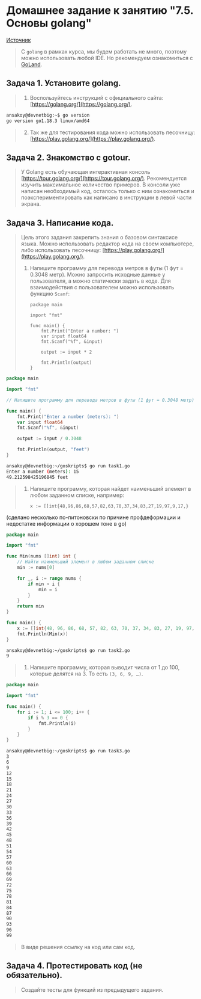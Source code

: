 # Домашнее задание к занятию "7.5. Основы golang"

[Источник](https://github.com/netology-code/virt-homeworks/blob/master/07-terraform-05-golang/README.md)

> С `golang` в рамках курса, мы будем работать не много, поэтому можно использовать любой IDE. 
> Но рекомендуем ознакомиться с [GoLand](https://www.jetbrains.com/ru-ru/go/).  

## Задача 1. Установите golang.
> 1. Воспользуйтесь инструкций с официального сайта: [https://golang.org/](https://golang.org/).

```bash
ansakoy@devnetbig:~$ go version
go version go1.18.3 linux/amd64
```

> 2. Так же для тестирования кода можно использовать песочницу: [https://play.golang.org/](https://play.golang.org/).

## Задача 2. Знакомство с gotour.
> У Golang есть обучающая интерактивная консоль [https://tour.golang.org/](https://tour.golang.org/). 
> Рекомендуется изучить максимальное количество примеров. В консоли уже написан необходимый код, 
> осталось только с ним ознакомиться и поэкспериментировать как написано в инструкции в левой части экрана.  

## Задача 3. Написание кода. 
> Цель этого задания закрепить знания о базовом синтаксисе языка. Можно использовать редактор кода 
на своем компьютере, либо использовать песочницу: [https://play.golang.org/](https://play.golang.org/).
> 
> 1. Напишите программу для перевода метров в футы (1 фут = 0.3048 метр). Можно запросить исходные данные 
> у пользователя, а можно статически задать в коде.
>     Для взаимодействия с пользователем можно использовать функцию `Scanf`:
>     ```
>     package main
>     
>     import "fmt"
>     
>     func main() {
>         fmt.Print("Enter a number: ")
>         var input float64
>         fmt.Scanf("%f", &input)
>     
>         output := input * 2
>     
>         fmt.Println(output)    
>     }
>     ```
   
```go
package main

import "fmt"

// Напишите программу для перевода метров в футы (1 фут = 0.3048 метр)

func main() {
    fmt.Print("Enter a number (meters): ")
    var input float64
    fmt.Scanf("%f", &input)

    output := input / 0.3048

    fmt.Println(output, "feet")    
}
```
```bash
ansakoy@devnetbig:~/goskripts$ go run task1.go 
Enter a number (meters): 15
49.212598425196845 feet
```
 
> 1. Напишите программу, которая найдет наименьший элемент в любом заданном списке, например:
>     ```
>     x := []int{48,96,86,68,57,82,63,70,37,34,83,27,19,97,9,17,}
>     ```

(сделано несколько по-питоновски по причине профдеформации и недостатке информации 
о хорошем тоне в go)
```go
package main

import "fmt"

func Min(nums []int) int {
    // Найти наименьший элемент в любом заданном списке
	min := nums[0]

	for _, i := range nums {
		if min > i {
			min = i
		}
	}
	return min
}

func main() {
	x := []int{48, 96, 86, 68, 57, 82, 63, 70, 37, 34, 83, 27, 19, 97, 9, 17}
	fmt.Println(Min(x))
}
```
```bash
ansakoy@devnetbig:~/goskripts$ go run task2.go 
9
```

> 1. Напишите программу, которая выводит числа от 1 до 100, которые делятся на 3. То есть `(3, 6, 9, …)`.

```go
package main

import "fmt"

func main() {
	for i := 1; i <= 100; i++ {
		if i % 3 == 0 {
			fmt.Println(i)
		}
	}
}
```
```bash
ansakoy@devnetbig:~/goskripts$ go run task3.go 
3
6
9
12
15
18
21
24
27
30
33
36
39
42
45
48
51
54
57
60
63
66
69
72
75
78
81
84
87
90
93
96
99
```
> В виде решения ссылку на код или сам код. 

## Задача 4. Протестировать код (не обязательно).

> Создайте тесты для функций из предыдущего задания. 

